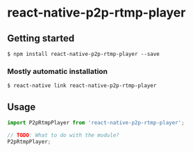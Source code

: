 # react-native-p2p-rtmp-player

## Getting started

`$ npm install react-native-p2p-rtmp-player --save`

### Mostly automatic installation

`$ react-native link react-native-p2p-rtmp-player`

## Usage
```javascript
import P2pRtmpPlayer from 'react-native-p2p-rtmp-player';

// TODO: What to do with the module?
P2pRtmpPlayer;
```
